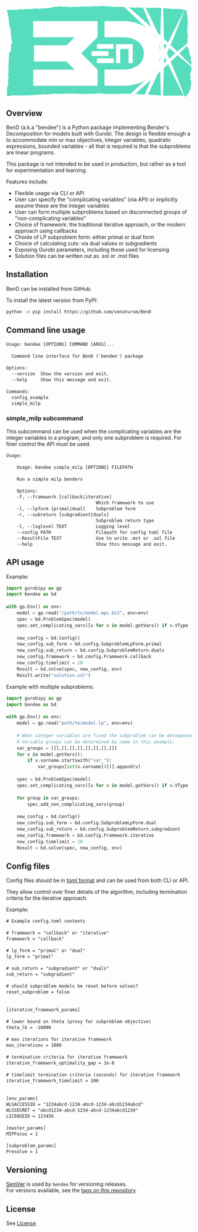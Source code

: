 <p align="center">
  <a href="https://github.com/venaturum/BenD">
    <img src="./docs/img/BenD.svg" title="BenD logo" alt="BenD logo">
  </a>
</p>

## Overview

BenD (a.k.a "bendee") is a Python package implementing Bender's Decomposition for models built with Gurobi.  The design is flexible enough a to accommodate min or max objectives, integer variables, quadratic expressions, bounded variables - all that is required is that the subproblems are linear programs.

This package is not intended to be used in production, but rather as a tool for experimentation and learning.

Features include:

- Flexible usage via CLI or API
- User can specify the "complicating variables" (via API) or implicitly assume these are the integer variables
- User can form multiple subproblems based on disconnected groups of "non-complicating variables"
- Choice of framework: the traditional iterative approach, or the modern approach using callbacks
- Choide of LP subproblem form: either primal or dual form
- Choice of calculating cuts: via dual values or subgradients
- Exposing Gurobi parameters, including those used for licensing 
- Solution files can be written out as .sol or .mst files


## Installation

BenD can be installed from GitHub.

To install the latest version from PyPI:

```bash
python -m pip install https://github.com/venaturum/BenD
```

## Command line usage

```console
Usage: bendee [OPTIONS] COMMAND [ARGS]...

  Command line interface for BenD ('bendee') package

Options:
  --version  Show the version and exit.
  --help     Show this message and exit.

Commands:
  config_example
  simple_milp
```

### simple_milp subcommand

This subcommand can be used when the complicating variables are the integer variables in a program, and only one subproblem is required.  For finer control the API must be used.

```console
Usage:

    Usage: bendee simple_milp [OPTIONS] FILEPATH

    Run a simple milp benders

    Options:
    -f, --framework [callback|iterative]
                                  Which framework to use
    -l, --lpform [primal|dual]    Subproblem form
    -r, --subreturn [subgradient|duals]
                                  Subproblem return type
    -l, --loglevel TEXT           Logging level
    --config PATH                 Filepath for config toml file
    --ResultFile TEXT             Use to write .mst or .sol file
    --help                        Show this message and exit.
```

## API usage

Example:

```python
import gurobipy as gp
import bendee as bd

with gp.Env() as env:
    model = gp.read("/path/to/model.mps.bz2", env=env)
    spec = bd.ProblemSpec(model)
    spec.set_complicating_vars([v for v in model.getVars() if v.VType != "C"])

    new_config = bd.Config()
    new_config.sub_form = bd.config.SubproblemLpForm.primal
    new_config.sub_return = bd.config.SubproblemReturn.duals
    new_config.framework = bd.config.Framework.callback
    new_config.timelimit = 10
    Result = bd.solve(spec, new_config, env)
    Result.write("solution.sol")
```

Example with multiple subproblems:

```python
import gurobipy as gp
import bendee as bd

with gp.Env() as env:
    model = gp.read("path/to/model.lp", env=env)

    # When integer variables are fixed the subproblem can be decomposed into 8 different LPs.
    # Variable groups can be determined by name in this example.
    var_groups = [[],[],[],[],[],[],[],[]]
    for v in model.getVars():
        if v.varname.startswith("var_"):
            var_groups[int(v.varname[4])].append(v)

    spec = bd.ProblemSpec(model)
    spec.set_complicating_vars([v for v in model.getVars() if v.VType != "C"])

    for group in var_groups:
        spec.add_non_complicating_vars(group)

    new_config = bd.Config()
    new_config.sub_form = bd.config.SubproblemLpForm.dual
    new_config.sub_return = bd.config.SubproblemReturn.subgradient
    new_config.framework = bd.config.Framework.iterative
    new_config.timelimit = 10
    Result = bd.solve(spec, new_config, env)
```

## Config files

Config files should be in [toml format](https://toml.io/en/) and can be used from both CLI or API.

They allow control over finer details of the algorithm, including termination criteria for the iterative approach.

Example:

```
# Example config.toml contents
        
# framework = "callback" or "iterative"
framework = "callback"

# lp_form = "primal" or "dual"
lp_form = "primal"

# sub_return = "subgradient" or "duals"
sub_return = "subgradient"

# should subproblem models be reset before solves?
reset_subproblem = false

        
[iterative_framework_params]
        
# lower bound on theta (proxy for subproblem objective)
theta_lb = -10000

# max iterations for iterative framework
max_iterations = 1000

# termination criteria for iterative framework
iterative_framework_optimality_gap = 1e-8

# timelimit termination criteria (seconds) for iterative framework
iterative_framework_timelimit = 100

        
[env_params]
WLSACCESSID = "1234abcd-1234-abcd-1234-abcd1234abcd"
WLSSECRET = "abcd1234-abcd-1234-abcd-1234abcd1234"
LICENSEID = 123456

[master_params]
MIPFocus = 1

[subproblem_params]
Presolve = 1
```

## Versioning

[SemVer](http://semver.org/) is used by `bendee` for versioning releases.  
For versions available, see the [tags on this repository](https://github.com/venaturum/BenD/tags).

## License

See [License](LICENSE)